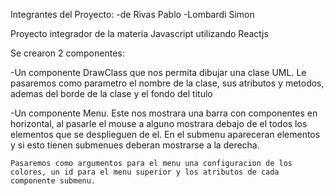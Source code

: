 Integrantes del Proyecto:
 -de Rivas Pablo
 -Lombardi Simon

Proyecto integrador de la materia Javascript utilizando Reactjs

Se crearon 2 componentes:

-Un componente DrawClass que nos permita dibujar una clase UML.
    Le pasaremos como parametro el nombre de la clase, sus atributos y metodos, ademas del borde de la clase y el fondo del titulo

-Un componente Menu.
    Este nos mostrara una barra con componentes en horizontal, al pasarle el mouse a alguno mostrara debajo de el todos los elementos que se desplieguen de el. En el submenu apareceran elementos y si esto tienen submenues deberan mostrarse a la derecha.

    Pasaremos como argumentos para el menu una configuracion de los colores, un id para el menu superior y los atributos de cada componente submenu.
